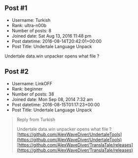 ## Post #1
- Username: Turkish
- Rank: ultra-n00b
- Number of posts: 8
- Joined date: Sat Aug 13, 2016 11:48 pm
- Post datetime: 2016-08-14T20:42:01+00:00
- Post Title: Undertale Language Unpack

Undertale data.win unpacker opens what file ?
## Post #2
- Username: LinkOFF
- Rank: beginner
- Number of posts: 38
- Joined date: Mon Sep 08, 2014 7:32 am
- Post datetime: 2016-08-15T01:17:23+00:00
- Post Title: Undertale Language Unpack

> Reply from Turkish
>
> Undertale data.win unpacker opens what file ?
[https://github.com/AlexWaveDiver/UndertaleTools](https://github.com/AlexWaveDiver/UndertaleTools)
[https://github.com/AlexWaveDiver/TranslaTale/releases](https://github.com/AlexWaveDiver/TranslaTale/releases)
